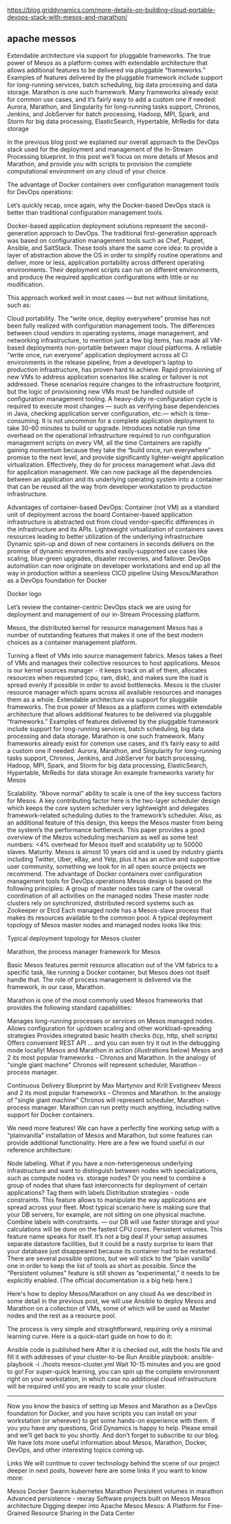 
https://blog.griddynamics.com/more-details-on-building-cloud-portable-devops-stack-with-mesos-and-marathon/

## apache messos

Extendable architecture via support for pluggable frameworks. The true power of Mesos as a platform comes with extendable architecture that allows additional features to be delivered via pluggable “frameworks.” Examples of features delivered by the pluggable framework include support for long-running services, batch scheduling, big data processing and data storage. Marathon is one such framework. Many frameworks already exist for common use cases, and it’s fairly easy to add a custom one if needed:
Aurora, Marathon, and Singularity for long-running tasks support,
Chronos, Jenkins, and JobServer for batch processing,
Hadoop, MPI, Spark, and Storm for big data processing,
ElasticSearch, Hypertable, MrRedis for data storage


In the previous blog post we explained our overall approach to the DevOps stack used for the deployment and management of the In-Stream Processing blueprint. In this post we’ll focus on more details of Mesos and Marathon, and provide you with scripts to provision the complete computational environment on any cloud of your choice. 

The advantage of Docker containers over configuration management tools for DevOps operations:

Let’s quickly recap, once again, why the Docker-based DevOps stack is better than traditional configuration management tools.

Docker-based application deployment solutions represent the second-generation approach to DevOps. The traditional first-generation approach was based on configuration management tools such as Chef, Puppet, Ansible, and SaltStack. These tools share the same core idea: to provide a layer of abstraction above the OS in order to simplify routine operations and deliver, more or less, application portability across different operating environments. Their deployment scripts can run on different environments, and produce the required application configurations with little or no modification. 

This approach worked well in most cases — but not without limitations, such as:

Cloud portability. The “write once, deploy everywhere” promise has not been fully realized with configuration management tools. The differences between cloud vendors in operating systems, image management, and networking infrastructure, to mention just a few big items, has made all VM-based deployments non-portable between major cloud platforms.
A reliable “write once, run everyone” application deployment across all CI environments in the release pipeline, from a developer’s laptop to production infrastructure, has proven hard to achieve.
Rapid provisioning of new VMs to address application scenarios like scaling or failover is not addressed. These scenarios require changes to the infrastructure footprint, but the logic of provisioning new VMs must be handled outside of configuration management tooling.
A heavy-duty re-configuration cycle is required to execute most changes — such as verifying base dependencies in Java, checking application server configuration, etc.— which is time-consuming. It is not uncommon for a complete application deployment to take 30-60 minutes to build or upgrade.
Introduces notable run time overhead on the operational infrastructure required to run configuration management scripts on every VM, all the time
Containers are rapidly gaining momentum because they take the “build once, run everywhere” promise to the next level, and provide significantly lighter-weight application virtualization. Effectively, they do for process management what Java did for application management. We can now package all the dependencies between an application and its underlying operating system into a container that can be reused all the way from developer workstation to production infrastructure.

Advantages of container-based DevOps:
 Container (not VM) as a standard unit of deployment across the board
 Container-based application infrastructure is abstracted out from cloud vendor-specific differences in the infrastructure and its APIs.
Lightweight virtualization of containers saves resources leading to better utilization of the underlying infrastructure
Dynamic spin-up and down of new containers in seconds delivers on the promise of dynamic environments and easily-supported use cases like scaling, blue-green upgrades, disaster recoveries, and failover.
DevOps automation can now originate on developer workstations and end up all the way in production within a seamless CICD pipeline
Using Mesos/Marathon as a DevOps foundation for Docker 
 

Docker logo

Let’s review the container-centric DevOps stack we are using for deployment and management of our in-Stream Processing platform.

Mesos, the distributed kernel for resource management
Mesos has a number of outstanding features that makes it one of the best modern choices as a container management platform.

Turning a fleet of VMs into source management fabrics. Mesos takes a fleet of VMs and manages their collective resources to host applications. Mesos is our kernel sources manager - it keeps track on all of them, allocates resources when requested (cpu, ram, disk), and makes sure the load is spread evenly if possible in order to avoid bottlenecks.
Mesos is the cluster resource manager which spans across all available resources and manages them as a whole.
Extendable architecture via support for pluggable frameworks. The true power of Mesos as a platform comes with extendable architecture that allows additional features to be delivered via pluggable “frameworks.” Examples of features delivered by the pluggable framework include support for long-running services, batch scheduling, big data processing and data storage. Marathon is one such framework. Many frameworks already exist for common use cases, and it’s fairly easy to add a custom one if needed:
Aurora, Marathon, and Singularity for long-running tasks support,
Chronos, Jenkins, and JobServer for batch processing,
Hadoop, MPI, Spark, and Storm for big data processing,
ElasticSearch, Hypertable, MrRedis for data storage
An example frameworks variety for Mesos 

Scalability. “Above normal” ability to scale is one of the key success factors for Mesos. A key contributing factor here is the two-layer scheduler design which keeps the core system scheduler very lightweight and delegates framework-related scheduling duties to the framework’s scheduler. Also, as an additional feature of this design, this keeps the Mesos master from being the system’s the performance bottleneck. This paper provides a good overview of the Mezos scheduling mechanism as well as some test numbers: <4% overhead for Mesos itself and scalability up to 50000 slaves.
Maturity. Mesos is almost 10 years old and is used by industry giants including Twitter, Uber, eBay, and Yelp, plus it has an active and supportive user community, something we look for in all open source projects we recommend.
The advantage of Docker containers over configuration management tools for DevOps operations
Mesos design is based on the following principles:
A group of master nodes take care of the overall coordination of all activities on the managed nodes
These master node clusters rely on synchronized, distributed record systems such as Zookeeper or Etcd
Each managed node has a Mesos-slave process that makes its resources available to the common pool.
A typical deployment topology of Mesos master nodes and managed nodes looks like this:

Typical deployment topology for Mesos cluster 

Marathon, the process manager framework for Mesos

Basic Mesos features permit resource allocation out of the VM fabrics to a specific task, like running a Docker container, but Mesos does not itself handle that. The role of process management is delivered via the framework, in our case, Marathon.

Marathon is one of the most commonly used Mesos frameworks that provides the following standard capabilities:

 Manages long-running processes or services on Mesos managed nodes.
Allows configuration for up/down scaling and other workload-spreading strategies
Provides integrated basic health checks (tcp, http, shell scripts)
Offers convenient REST API
 … and you can even try it out in the debugging mode locally!
Mesos and Marathon in action (illustrations below)
Mesos and 2 its most popular frameworks - Chronos and Marathon. In the analogy of "single giant machine" Chronos will represent scheduler, Marathon - process manager.  

Continuous Delivery Blueprint by Max Martynov and Krill Evstigneev
Mesos and 2 its most popular frameworks - Chronos and Marathon. In the analogy of "single giant machine" Chronos will represent scheduler, Marathon - process manager. Marathon can run pretty much anything, including native support for Docker containers.

We need more features!
We can have a perfectly fine working setup with a “plainvanilla” installation of Mesos and Marathon, but some features can provide additional functionality. Here are a few we found useful in our  reference architecture:

Node labeling. What if you have a non-heterogeneous underlying infrastructure and want to distinguish between nodes with specializations, such as compute nodes vs. storage nodes? Or you need to combine a group of nodes that share fast interconnects for deployment of certain applications? Tag them with labels
 Distribution strategies - node constraints. This feature allows to manipulate the way applications are spread across your fleet. Most typical scenario here is making sure that your DB servers, for example, are not sitting on one physical machine.
Combine labels with constraints. — our DB will use faster storage and your calculations will be done on the fastest CPU cores.
Persistent volumes. This feature name speaks for itself. It’s not a big deal if your setup assumes separate datastore facilities, but it could be a nasty surprise to learn that your database just disappeared because its container had to be restarted. There are several possible options, but we will stick to the “plain vanilla” one in order to keep the list of tools as short as possible.
Since the “Persistent volumes” feature is still shown as “experimental,” it needs to be explicitly enabled. (The official documentation is a big help here.)

Here's how to deploy Mesos/Marathon on any cloud
As we described in some detail in the previous post, we will use Ansible to deploy Mesos and Marathon on a collection of VMs, some of which will be used as Master nodes and the rest as a resource pool.

The process is very simple and straightforward, requiring only a minimal learning curve. Here is a quick-start guide on how to do it: 

 Ansible code is published here
After it is checked out, edit the hosts file and fill it with addresses of your cluster-to-be
Run Ansible playbook: ansible-playbook -i ./hosts mesos-cluster.yml
Wait 10-15 minutes and you are good to go!
For super-quick learning, you can spin up the complete environment right on your workstation, in which case no additional cloud infrastructure will be required until you are ready to scale your cluster.

-----
Now you know the basics of setting up Mesos and Marathon as a DevOps foundation for Docker, and you have scripts you can install on your workstation (or wherever) to get some hands-on experience with them. If you you have any questions, Grid Dynamics is happy to help. Please email and we’ll get back to you shortly. And don’t forget to subscribe to our blog. We have lots more useful information about Mesos, Marathon, Docker, DevOps, and other interesting topics coming up.

Links
We will continue to cover technology behind the scene of our project deeper in next posts, however here are some links if you want to know more:

Mesos
Docker
Swarm
kubernetes
Marathon
Persistent volumes in marathon
Advanced persistence - rexray
Software projects built on Mesos
Mesos architecture
Digging deeper into Apache Mesos
Mesos: A Platform for Fine-Grained Resource Sharing in the Data Center
